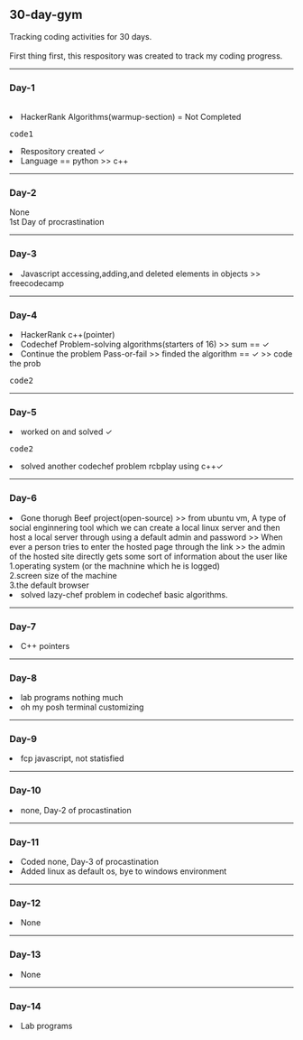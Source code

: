 ## 30-day-gym
Tracking coding activities for 30 days.
<br><br>First thing first, this respository was created to track my coding progress.
<hr>
   <h3>Day-1</h3>
     <br><li>HackerRank Algorithms(warmup-section) = Not Completed <pre>code1</pre></li>
        <li>Respository created ✓</li>
           <li>Language == python >> c++</li>
              </hr>
<hr>
     <h3>Day-2</h3>
           None 
             <br>1st Day of procrastination
                 </hr>
<hr>
      <h3>Day-3</h3>
            <li>Javascript accessing,adding,and deleted elements in objects >> freecodecamp</li>
               </hr>
<hr> 
   <h3>Day-4</h3> 
      <li>HackerRank c++(pointer)</li>
        <li>Codechef Problem-solving algorithms(starters of 16) >> sum == ✓</li>
          <li>Continue the problem Pass-or-fail >> finded the algorithm == ✓ >> code the prob</li>
        <pre>code2</pre>
                 </hr>
<hr> 
   <h3>Day-5</h3>
      <li>worked on and solved ✓<pre>code2</pre>
        <li>solved another codechef problem rcbplay using c++✓</li>
      </hr>
<hr>
     <h3>Day-6</h3>
        <li>Gone thorugh Beef project(open-source) >> from ubuntu vm, A type of social enginnering tool 
which we can create a local linux server and then host a local server through using a default admin and password
>> When ever a person tries to enter the hosted page through the link >> the admin of the hosted site directly gets some sort of information
about the user like <br>1.operating system (or the machnine which he is logged) <br> 2.screen size of the machine <br> 3.the default browser
     </li>
    <li>solved lazy-chef problem in codechef basic algorithms.</li> 
   </hr>
   <hr>
   <h3>Day-7</h3>
       <li>C++ pointers</li> 
   </h3>
   </hr> 
<hr>
     <h3>Day-8</h3>
<li>lab programs nothing much</li>
<li>oh my posh terminal customizing</li>
</hr>
<hr> 
    <h3>Day-9</h3>
   <li>fcp javascript, not statisfied</li>
</hr>
<hr>
     <h3>Day-10</h3>
       <li>none, Day-2 of procastination</li>
</hr>
<hr> 
   <h3>Day-11</h3>
      <li>Coded none, Day-3 of procastination</li>
      <li>Added linux as default os, bye to windows environment</li>
   </hr> 
<hr> 
     <h3>Day-12</h3>
      <li>None</li>
   </hr>
<hr> 
     <h3>Day-13</h3>
      <li>None</li>
   </hr>
<hr> 
     <h3>Day-14</h3>
      <li>Lab programs</li>
   </hr>
</body>
